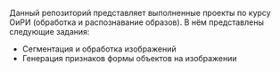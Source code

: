 Данный репозиторий представляет выполненные проекты по курсу ОиРИ (обработка и распознавание образов). В нём представлены следующие задания:

- Сегментация и обработка изображений
- Генерация признаков формы объектов на изображении
